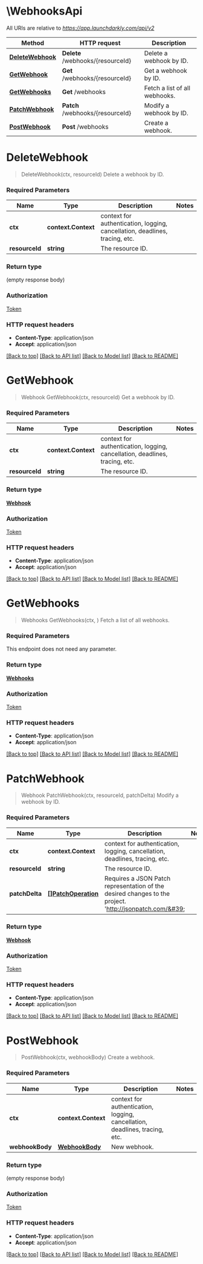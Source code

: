 # \WebhooksApi

All URIs are relative to *https://app.launchdarkly.com/api/v2*

Method | HTTP request | Description
------------- | ------------- | -------------
[**DeleteWebhook**](WebhooksApi.md#DeleteWebhook) | **Delete** /webhooks/{resourceId} | Delete a webhook by ID.
[**GetWebhook**](WebhooksApi.md#GetWebhook) | **Get** /webhooks/{resourceId} | Get a webhook by ID.
[**GetWebhooks**](WebhooksApi.md#GetWebhooks) | **Get** /webhooks | Fetch a list of all webhooks.
[**PatchWebhook**](WebhooksApi.md#PatchWebhook) | **Patch** /webhooks/{resourceId} | Modify a webhook by ID.
[**PostWebhook**](WebhooksApi.md#PostWebhook) | **Post** /webhooks | Create a webhook.


# **DeleteWebhook**
> DeleteWebhook(ctx, resourceId)
Delete a webhook by ID.

### Required Parameters

Name | Type | Description  | Notes
------------- | ------------- | ------------- | -------------
 **ctx** | **context.Context** | context for authentication, logging, cancellation, deadlines, tracing, etc.
  **resourceId** | **string**| The resource ID. | 

### Return type

 (empty response body)

### Authorization

[Token](../README.md#Token)

### HTTP request headers

 - **Content-Type**: application/json
 - **Accept**: application/json

[[Back to top]](#) [[Back to API list]](../README.md#documentation-for-api-endpoints) [[Back to Model list]](../README.md#documentation-for-models) [[Back to README]](../README.md)

# **GetWebhook**
> Webhook GetWebhook(ctx, resourceId)
Get a webhook by ID.

### Required Parameters

Name | Type | Description  | Notes
------------- | ------------- | ------------- | -------------
 **ctx** | **context.Context** | context for authentication, logging, cancellation, deadlines, tracing, etc.
  **resourceId** | **string**| The resource ID. | 

### Return type

[**Webhook**](Webhook.md)

### Authorization

[Token](../README.md#Token)

### HTTP request headers

 - **Content-Type**: application/json
 - **Accept**: application/json

[[Back to top]](#) [[Back to API list]](../README.md#documentation-for-api-endpoints) [[Back to Model list]](../README.md#documentation-for-models) [[Back to README]](../README.md)

# **GetWebhooks**
> Webhooks GetWebhooks(ctx, )
Fetch a list of all webhooks.

### Required Parameters
This endpoint does not need any parameter.

### Return type

[**Webhooks**](Webhooks.md)

### Authorization

[Token](../README.md#Token)

### HTTP request headers

 - **Content-Type**: application/json
 - **Accept**: application/json

[[Back to top]](#) [[Back to API list]](../README.md#documentation-for-api-endpoints) [[Back to Model list]](../README.md#documentation-for-models) [[Back to README]](../README.md)

# **PatchWebhook**
> Webhook PatchWebhook(ctx, resourceId, patchDelta)
Modify a webhook by ID.

### Required Parameters

Name | Type | Description  | Notes
------------- | ------------- | ------------- | -------------
 **ctx** | **context.Context** | context for authentication, logging, cancellation, deadlines, tracing, etc.
  **resourceId** | **string**| The resource ID. | 
  **patchDelta** | [**[]PatchOperation**](PatchOperation.md)| Requires a JSON Patch representation of the desired changes to the project. &#39;http://jsonpatch.com/&#39; | 

### Return type

[**Webhook**](Webhook.md)

### Authorization

[Token](../README.md#Token)

### HTTP request headers

 - **Content-Type**: application/json
 - **Accept**: application/json

[[Back to top]](#) [[Back to API list]](../README.md#documentation-for-api-endpoints) [[Back to Model list]](../README.md#documentation-for-models) [[Back to README]](../README.md)

# **PostWebhook**
> PostWebhook(ctx, webhookBody)
Create a webhook.

### Required Parameters

Name | Type | Description  | Notes
------------- | ------------- | ------------- | -------------
 **ctx** | **context.Context** | context for authentication, logging, cancellation, deadlines, tracing, etc.
  **webhookBody** | [**WebhookBody**](WebhookBody.md)| New webhook. | 

### Return type

 (empty response body)

### Authorization

[Token](../README.md#Token)

### HTTP request headers

 - **Content-Type**: application/json
 - **Accept**: application/json

[[Back to top]](#) [[Back to API list]](../README.md#documentation-for-api-endpoints) [[Back to Model list]](../README.md#documentation-for-models) [[Back to README]](../README.md)

